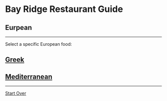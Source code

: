 # Bay Ridge Restaurant Guide
## Eurpean
---
Select a specific European food:
## [Greek](greek.md)
## [Mediterranean](mediterranean.md)
---
[Start Over](../home.md)